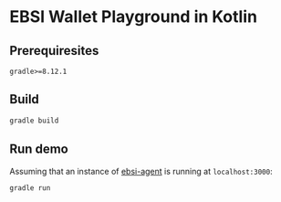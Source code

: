 # EBSI Wallet Playground in Kotlin

## Prerequiresites

`gradle>=8.12.1`

## Build

```bash
gradle build
```

## Run demo

Assuming that an instance of [ebsi-agent](https://github.com/fmerg/ebsi-agent)
is running at `localhost:3000`:

```bash
gradle run
```
